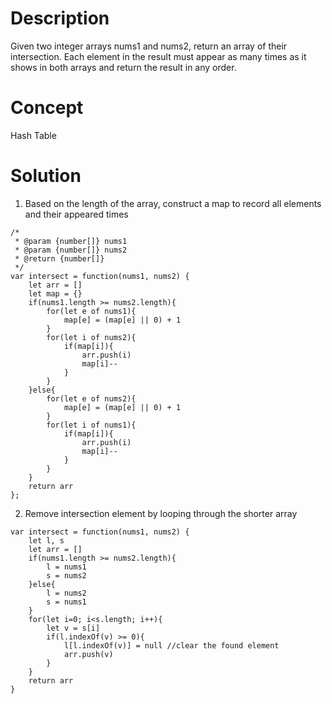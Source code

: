 # Description
Given two integer arrays nums1 and nums2, return an array of their intersection. Each element in the result must appear as many times as it shows in both arrays and return the result in any order.
# Concept
Hash Table
# Solution
1. Based on the length of the array, construct a map to record all elements and their appeared times
```
/*
 * @param {number[]} nums1
 * @param {number[]} nums2
 * @return {number[]}
 */
var intersect = function(nums1, nums2) {
    let arr = []
    let map = {}
    if(nums1.length >= nums2.length){
        for(let e of nums1){
            map[e] = (map[e] || 0) + 1
        }
        for(let i of nums2){
            if(map[i]){
                arr.push(i)
                map[i]--
            }
        }
    }else{
        for(let e of nums2){
            map[e] = (map[e] || 0) + 1
        }
        for(let i of nums1){
            if(map[i]){
                arr.push(i)
                map[i]--
            }
        }
    }
    return arr
};
```
2. Remove intersection element by looping through the shorter array
```
var intersect = function(nums1, nums2) {
    let l, s
    let arr = []
    if(nums1.length >= nums2.length){
        l = nums1
        s = nums2
    }else{
        l = nums2
        s = nums1
    }
    for(let i=0; i<s.length; i++){
        let v = s[i]
        if(l.indexOf(v) >= 0){
            l[l.indexOf(v)] = null //clear the found element
            arr.push(v)
        }
    }
    return arr
}
```
